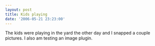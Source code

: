 ```yaml
---
layout: post
title: Kids playing
date: '2006-05-21 23:23:00'
---
```


The kids were playing in the yard the other day and I snapped a couple pictures. I also am testing an image plugin.

<!--kg-card-end: markdown-->
